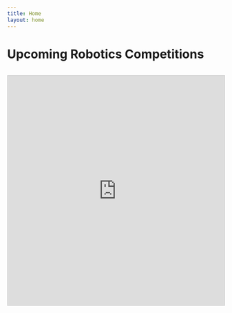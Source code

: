```yaml
---
title: Home
layout: home
---
```


# Upcoming Robotics Competitions

<div class="airtable-container" style="margin: 2rem 0;">
  <iframe class="airtable-embed" src="https://airtable.com/embed/appIGEp5ZoThTXFUr/shrkVau1wKvn6ev9e?viewControls=on" frameborder="0" onmousewheel="" width="100%" height="533" style="background: transparent; border: 1px solid #ccc;"></iframe>
</div>